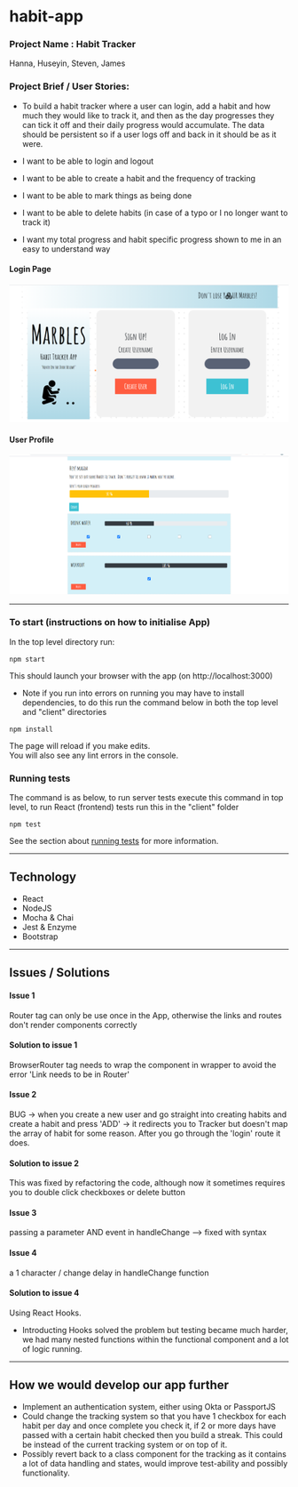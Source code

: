 # habit-app
### Project Name :  Habit Tracker
Hanna, Huseyin, Steven, James

### Project Brief / User Stories:
* To build a habit tracker where a user can login, add a habit and how much they would like to track it, and then as the day progresses they can tick it off and their daily progress would accumulate. The data should be persistent so if a user logs off and back in it should be as it were.

* I want to be able to login and logout
* I want to be able to create a habit and the frequency of tracking
* I want to be able to mark things as being done
* I want to be able to delete habits (in case of a typo or I no longer want to track it)
* I want my total progress and habit specific progress shown to me in an easy to understand way

#### Login Page
![Login Page](./readme_images/loginpage.png)

#### User Profile
![User Profile](./readme_images/habitpage.png)

---

### To start (instructions on how to initialise App)

In the top level directory run:
```
npm start
```
This should launch your browser with the app (on http://localhost:3000)

* Note if you run into errors on running you may have to install dependencies, to do this run the command below in both the top level and "client" directories
```
npm install
```

The page will reload if you make edits.<br />
You will also see any lint errors in the console.

### Running tests
The command is as below, to run server tests execute this command in top level, to run React (frontend) tests run this in the "client" folder

```
npm test
```
See the section about [running tests](https://facebook.github.io/create-react-app/docs/running-tests) for more information.

---

## Technology
* React
* NodeJS
* Mocha & Chai
* Jest & Enzyme
* Bootstrap

---

## Issues / Solutions
#### Issue 1 
Router tag can only be use once in the App, otherwise the links and routes don't render components correctly
#### Solution to issue 1
BrowserRouter tag needs to wrap the component in wrapper to avoid the error 'Link needs to be in Router'
#### Issue 2
BUG -> when you create a new user and go straight into creating habits and create a habit and press 'ADD' -> it redirects you to Tracker but doesn't map the array of habit for some reason. After you go through the 'login' route it does. 
#### Solution to issue 2
This was fixed by refactoring the code, although now it sometimes requires you to double click checkboxes or delete button
#### Issue 3
passing a parameter AND event in handleChange --> fixed with syntax
#### Issue 4
a 1 character / change delay in handleChange function
#### Solution to issue 4
Using React Hooks.
* Introducting Hooks solved the problem but testing became much harder, we had many nested functions within the functional component and a lot of logic running.

---

## How we would develop our app further

* Implement an authentication system, either using Okta or PassportJS
* Could change the tracking system so that you have 1 checkbox for each habit per day and once complete you check it, if 2 or more days have passed with a certain habit checked then you build a streak. This could be instead of the current tracking system or on top of it.
* Possibly revert back to a class component for the tracking as it contains a lot of data handling and states, would improve test-ability and possibly functionality.

